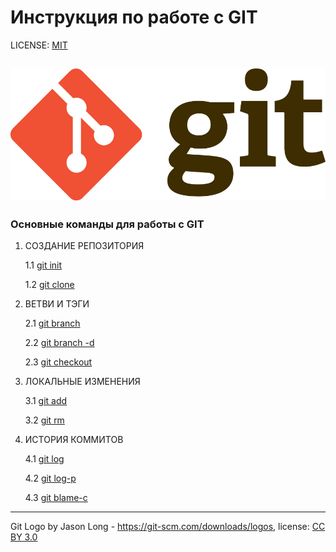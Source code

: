 # Инструкция по работе с GIT

LICENSE: [MIT](./license.md)

![git-logo](./assets/Git-Logo-2Color.png)
---

### Основные команды для работы с GIT

1. СОЗДАНИЕ РЕПОЗИТОРИЯ 

   1.1 [git init](./init.md)

   1.2 [git clone](./clone.md)
   
 2. ВЕТВИ И ТЭГИ

    2.1 [git branch](./branch.md)

    2.2 [git branch -d]()

    2.3 [git checkout](./checkout.md)

3. ЛОКАЛЬНЫЕ ИЗМЕНЕНИЯ

    3.1 [git add](./add.md)

    3.2 [git rm](./rm.md)

 4. ИСТОРИЯ КОММИТОВ

     4.1 [git log](./log.md)

     4.2 [git log-p](./log-p.md)

     4.3 [git blame-c](./blame-c.md)



---
Git Logo by Jason Long - https://git-scm.com/downloads/logos,
license: [CC BY 3.0](https://creativecommons.org/licenses/by/3.0/)
